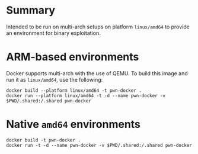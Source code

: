# Summary
Intended to be run on multi-arch setups on platform `linux/amd64` to provide an environment for binary exploitation.

# ARM-based environments
Docker supports multi-arch with the use of QEMU. To build this image and run it as `linux/amd64`, use the following:

```console
docker build --platform linux/amd64 -t pwn-docker .
docker run --platform linux/amd64 -t -d --name pwn-docker -v $PWD/.shared:/.shared pwn-docker
```

# Native `amd64` environments

```console
docker build -t pwn-docker .
docker run -t -d --name pwn-docker -v $PWD/.shared:/.shared pwn-docker
```
